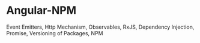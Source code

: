 # Angular-NPM
Event Emitters, Http Mechanism, Observables, RxJS, Dependency Injection, Promise, Versioning of Packages, NPM
